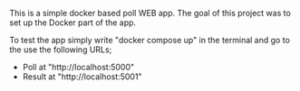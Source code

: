 This is a simple docker based poll WEB app.
The goal of this project was to set up the Docker part of the app.

To test the app simply write "docker compose up" in the terminal and go to the use the following URLs;
  - Poll at "http://localhost:5000"
  - Result at "http://localhost:5001"
